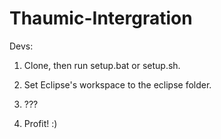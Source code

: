 Thaumic-Intergration
====================

Devs:

1. Clone, then run setup.bat or setup.sh.

2. Set Eclipse's workspace to the eclipse folder.

3. ???

4. Profit! :)
